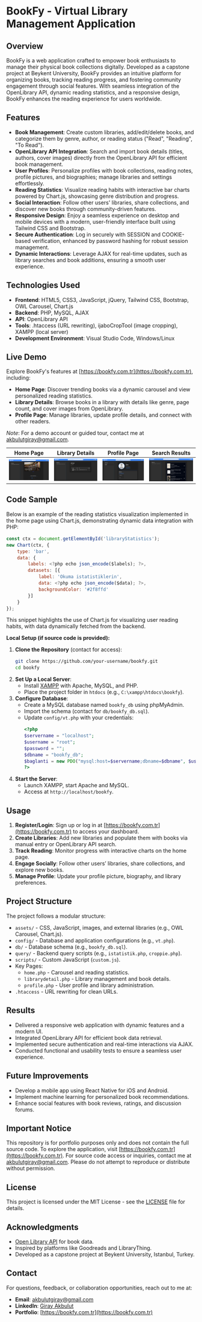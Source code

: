 # BookFy - Virtual Library Management Application

## Overview
BookFy is a web application crafted to empower book enthusiasts to manage their physical book collections digitally. Developed as a capstone project at Beykent University, BookFy provides an intuitive platform for organizing books, tracking reading progress, and fostering community engagement through social features. With seamless integration of the OpenLibrary API, dynamic reading statistics, and a responsive design, BookFy enhances the reading experience for users worldwide.

## Features
- **Book Management**: Create custom libraries, add/edit/delete books, and categorize them by genre, author, or reading status ("Read", "Reading", "To Read").
- **OpenLibrary API Integration**: Search and import book details (titles, authors, cover images) directly from the OpenLibrary API for efficient book management.
- **User Profiles**: Personalize profiles with book collections, reading notes, profile pictures, and biographies; manage libraries and settings effortlessly.
- **Reading Statistics**: Visualize reading habits with interactive bar charts powered by Chart.js, showcasing genre distribution and progress.
- **Social Interaction**: Follow other users' libraries, share collections, and discover new books through community-driven features.
- **Responsive Design**: Enjoy a seamless experience on desktop and mobile devices with a modern, user-friendly interface built using Tailwind CSS and Bootstrap.
- **Secure Authentication**: Log in securely with SESSION and COOKIE-based verification, enhanced by password hashing for robust session management.
- **Dynamic Interactions**: Leverage AJAX for real-time updates, such as library searches and book additions, ensuring a smooth user experience.

## Technologies Used
- **Frontend**: HTML5, CSS3, JavaScript, jQuery, Tailwind CSS, Bootstrap, OWL Carousel, Chart.js
- **Backend**: PHP, MySQL, AJAX
- **API**: OpenLibrary API
- **Tools**: .htaccess (URL rewriting), ijaboCropTool (image cropping), XAMPP (local server)
- **Development Environment**: Visual Studio Code, Windows/Linux

## Live Demo
Explore BookFy's features at [https://bookfy.com.tr](https://bookfy.com.tr), including:
- **Home Page**: Discover trending books via a dynamic carousel and view personalized reading statistics.
- **Library Details**: Browse books in a library with details like genre, page count, and cover images from OpenLibrary.
- **Profile Page**: Manage libraries, update profile details, and connect with other readers.

*Note*: For a demo account or guided tour, contact me at akbulutgiray@gmail.com.

| Home Page | Library Details | Profile Page | Search Results |
|-----------|-----------------|--------------|----------------|
| ![Home Page](home.png) | ![Library Details](librarydetail.png) | ![Profile Page](profile.png) | ![Search Results](search.png) |


## Code Sample
Below is an example of the reading statistics visualization implemented in the home page using Chart.js, demonstrating dynamic data integration with PHP:

```javascript
const ctx = document.getElementById('libraryStatistics');
new Chart(ctx, {
    type: 'bar',
    data: {
        labels: <?php echo json_encode($labels); ?>,
        datasets: [{
            label: 'Okuma istatistiklerin',
            data: <?php echo json_encode($data); ?>,
            backgroundColor: '#2f8ffd'
        }]
    }
});
```

This snippet highlights the use of Chart.js for visualizing user reading habits, with data dynamically fetched from the backend.


**Local Setup (if source code is provided):**
1. **Clone the Repository** (contact for access):
   ```bash
   git clone https://github.com/your-username/bookfy.git
   cd bookfy
   ```
2. **Set Up a Local Server**:
   - Install [XAMPP](https://www.apachefriends.org/) with Apache, MySQL, and PHP.
   - Place the project folder in `htdocs` (e.g., `C:\xampp\htdocs\bookfy`).
3. **Configure Database**:
   - Create a MySQL database named `bookfy_db` using phpMyAdmin.
   - Import the schema (contact for `db/bookfy_db.sql`).
   - Update `config/vt.php` with your credentials:
     ```php
     <?php
     $servername = "localhost";
     $username = "root";
     $password = "";
     $dbname = "bookfy_db";
     $baglanti = new PDO("mysql:host=$servername;dbname=$dbname", $username, $password);
     ?>
     ```
4. **Start the Server**:
   - Launch XAMPP, start Apache and MySQL.
   - Access at `http://localhost/bookfy`.

## Usage
1. **Register/Login**: Sign up or log in at [https://bookfy.com.tr](https://bookfy.com.tr) to access your dashboard.
2. **Create Libraries**: Add new libraries and populate them with books via manual entry or OpenLibrary API search.
3. **Track Reading**: Monitor progress with interactive charts on the home page.
4. **Engage Socially**: Follow other users’ libraries, share collections, and explore new books.
5. **Manage Profile**: Update your profile picture, biography, and library preferences.

## Project Structure
The project follows a modular structure:
- `assets/` - CSS, JavaScript, images, and external libraries (e.g., OWL Carousel, Chart.js).
- `config/` - Database and application configurations (e.g., `vt.php`).
- `db/` - Database schema (e.g., `bookfy_db.sql`).
- `query/` - Backend query scripts (e.g., `istatistik.php`, `croppie.php`).
- `scripts/` - Custom JavaScript (`custom.js`).
- Key Pages:
  - `home.php` - Carousel and reading statistics.
  - `librarydetail.php` - Library management and book details.
  - `profile.php` - User profile and library administration.
- `.htaccess` - URL rewriting for clean URLs.


## Results
- Delivered a responsive web application with dynamic features and a modern UI.
- Integrated OpenLibrary API for efficient book data retrieval.
- Implemented secure authentication and real-time interactions via AJAX.
- Conducted functional and usability tests to ensure a seamless user experience.

## Future Improvements
- Develop a mobile app using React Native for iOS and Android.
- Implement machine learning for personalized book recommendations.
- Enhance social features with book reviews, ratings, and discussion forums.

## Important Notice
This repository is for portfolio purposes only and does not contain the full source code. To explore the application, visit [https://bookfy.com.tr](https://bookfy.com.tr). For source code access or inquiries, contact me at akbulutgiray@gmail.com. Please do not attempt to reproduce or distribute without permission.

## License
This project is licensed under the MIT License - see the [LICENSE](LICENSE) file for details.

## Acknowledgments
- [Open Library API](https://openlibrary.org/developers) for book data.
- Inspired by platforms like Goodreads and LibraryThing.
- Developed as a capstone project at Beykent University, Istanbul, Turkey.

## Contact
For questions, feedback, or collaboration opportunities, reach out to me at:
- **Email**: akbulutgiray@gmail.com
- **LinkedIn**: [Giray Akbulut]([https://www.linkedin.com/in/giray-akbulut](https://www.linkedin.com/in/giray-akbulut-33a695219/))
- **Portfolio**: [https://bookfy.com.tr](https://bookfy.com.tr)
